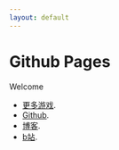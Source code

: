 ```yaml
---
layout: default
---
```


# Github Pages

Welcome

*   [更多游戏](https://xingye.me/game/index.php).
*   [Github](https://github.com/arcxingye).
*   [博客](https://xingye.me/).
*   [b站](https://space.bilibili.com/3853579).


